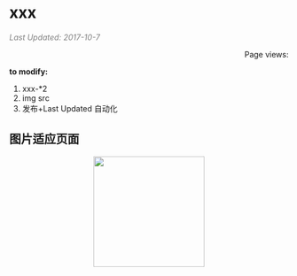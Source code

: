 # xxx

<i style="color:grey">Last Updated: 2017-10-7</i>  
<script async src="//dn-lbstatics.qbox.me/busuanzi/2.3/busuanzi.pure.mini.js"></script>
<span id="busuanzi_container_page_pv" style="float:right;">
  Page views: <span id="busuanzi_value_page_pv"></span>
</span><br>





**to modify:**
1. xxx-*2  
2. img src  
3. 发布+Last Updated 自动化



## 图片适应页面  
<div align=center><img src="image/xxx-.jpg" width="200"/></div>

<!-- 
| 标题：xxx-  
| 作者：强王  
| 发布：2017-  
| 来源：http://qiangwang.site/blog/xxx-.html  
| 版权声明： 本文由 强王 原创，采用[保留署名-非商业性使用-禁止演绎 4.0-国际许可协议](https://creativecommons.org/licenses/by-nc-nd/4.0/deed.zh)  
| 转载请保留以上声明信息 -->
